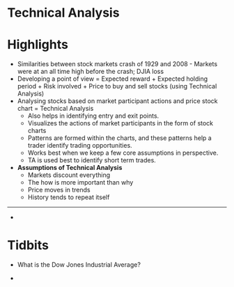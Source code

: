 # Technical Analysis

# Highlights

- Similarities between stock markets crash of 1929 and 2008 - Markets were at an all time high before the crash; DJIA loss
- Developing a point of view = Expected reward + Expected holding period + Risk involved + Price to buy and sell stocks (using Technical Analysis)
- Analysing stocks based on market participant actions and price stock chart = Technical Analysis
  - Also helps in identifying entry and exit points.
  - Visualizes the actions of market participants in the form of stock charts
  - Patterns are formed within the charts, and these patterns help a trader identify trading opportunities.
  - Works best when we keep a few core assumptions in perspective.
  - TA is used best to identify short term trades. 
- **Assumptions of Technical Analysis**
  - Markets discount everything
  - The how is more important than why
  - Price moves in trends
  - History tends to repeat itself
--------------------------------------------------------------------------------------------------------------------------------------------------------------------
- 

# Tidbits

- What is the Dow Jones Industrial Average?

- 
